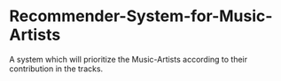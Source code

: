 # Recommender-System-for-Music-Artists
A system which will prioritize the Music-Artists according to their contribution in the tracks.
